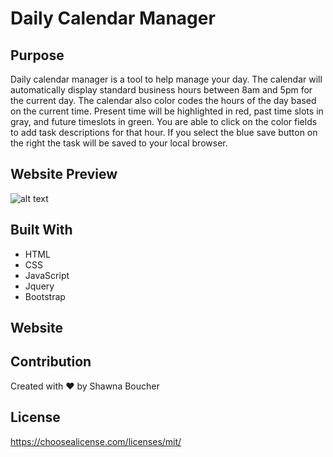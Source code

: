 # Daily Calendar Manager

## Purpose
Daily calendar manager is a tool to help manage your day.  The calendar will automatically display standard business hours between 8am and 5pm for the current day.  The calendar also color codes the hours of the day based on the current time.  Present time will be highlighted in red, past time slots in gray, and future timeslots in green.  You are able to click on the color fields to add task descriptions for that hour.  If you select the blue save button on the right the task will be saved to your local browser.

## Website Preview

![alt text](https://github.com/sboucher2011/dailyCalendarManager/blob/main/assests/images.png)

## Built With
* HTML
* CSS
* JavaScript
* Jquery
* Bootstrap

## Website


## Contribution

Created with ❤️  by Shawna Boucher

## License

https://choosealicense.com/licenses/mit/